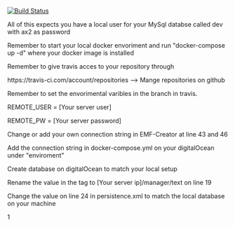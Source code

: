 [![Build Status](https://travis-ci.com/olvang/ca3_individual.svg?branch=main)](https://travis-ci.com/olvang/ca3_individual)

<p>All of this expects you have a local user for your MySql databse called dev with ax2 as password</p>

<p>Remember to start your local docker envoriment and run "docker-compose up -d" where your docker image is installed </p>

<p>Remember to give travis acces to your repository through <br></p>
https://travis-ci.com/account/repositories --> Mange repositories on github

<p>Remember to set the envorimental varibles in the branch in travis.</p>
<p>REMOTE_USER = [Your server user]</p>
<p>REMOTE_PW = [Your server password]</p>

<p>Change or add your own connection string in EMF-Creator at line 43 and 46</p>
<p>Add the connection string in docker-compose.yml on your digitalOcean under "enviroment"</p>

<p>Create database on digitalOcean to match your local setup</p>

<p>Rename the value in the <remote.server> tag to [Your server ip]/manager/text on line 19 </p>

<p>Change the value on line 24 in persistence.xml to match the local database on your machine</p>1
